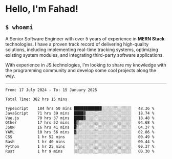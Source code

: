 <h1>Hello, I'm Fahad!</h1>

<h2><code>$ whoami</code></h2>

A Senior Software Engineer with over 5 years of experience in **MERN Stack** technologies. I have a proven track record of delivering high-quality solutions, including implementing real-time tracking systems, optimizing existing system modules, and integrating third-party software applications.

With experience in JS technologies, I'm looking to share my knowledge with the programming community and develop some cool projects along the way.

---

<!--START_SECTION:waka-->

```txt
From: 17 July 2024 - To: 15 January 2025

Total Time: 382 hrs 15 mins

TypeScript    184 hrs 50 mins ████████████░░░░░░░░░░░░░   48.36 %
JavaScript    71 hrs 39 mins  ████▓░░░░░░░░░░░░░░░░░░░░   18.74 %
Vue.js        70 hrs 37 mins  ████▓░░░░░░░░░░░░░░░░░░░░   18.48 %
Other         17 hrs 52 mins  █▒░░░░░░░░░░░░░░░░░░░░░░░   04.68 %
JSON          16 hrs 41 mins  █░░░░░░░░░░░░░░░░░░░░░░░░   04.37 %
YAML          10 hrs 56 mins  ▓░░░░░░░░░░░░░░░░░░░░░░░░   02.86 %
CSS           1 hr 52 mins    ░░░░░░░░░░░░░░░░░░░░░░░░░   00.49 %
Bash          1 hr 40 mins    ░░░░░░░░░░░░░░░░░░░░░░░░░   00.44 %
Python        1 hr 25 mins    ░░░░░░░░░░░░░░░░░░░░░░░░░   00.37 %
Rust          1 hr 9 mins     ░░░░░░░░░░░░░░░░░░░░░░░░░   00.30 %
```

<!--END_SECTION:waka-->

<!--
**heyFahad/heyFahad** is a ✨ _special_ ✨ repository because its `README.md` (this file) appears on your GitHub profile.

Here are some ideas to get you started:

- 🔭 I’m currently working on ...
- 🌱 I’m currently learning ...
- 👯 I’m looking to collaborate on ...
- 🤔 I’m looking for help with ...
- 💬 Ask me about ...
- 📫 How to reach me: ...
- 😄 Pronouns: ...
- ⚡ Fun fact: ...
-->
